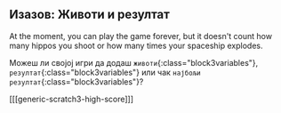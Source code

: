 ## Изазов: Животи и резултат

At the moment, you can play the game forever, but it doesn't count how many hippos you shoot or how many times your spaceship explodes.

Можеш ли својој игри да додаш `животи`{:class="block3variables"}, `резултат`{:class="block3variables"} или чак `најбољи резултат`{:class="block3variables"}?

[[[generic-scratch3-high-score]]]